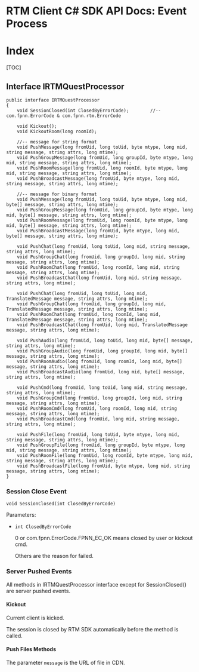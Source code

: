 # RTM Client C# SDK API Docs: Event Process

# Index

[TOC]

## Interface IRTMQuestProcessor

    public interface IRTMQuestProcessor
    {
        void SessionClosed(int ClosedByErrorCode);        //-- com.fpnn.ErrorCode & com.fpnn.rtm.ErrorCode

        void Kickout();
        void KickoutRoom(long roomId);

        //-- message for string format
        void PushMessage(long fromUid, long toUid, byte mtype, long mid, string message, string attrs, long mtime);
        void PushGroupMessage(long fromUid, long groupId, byte mtype, long mid, string message, string attrs, long mtime);
        void PushRoomMessage(long fromUid, long roomId, byte mtype, long mid, string message, string attrs, long mtime);
        void PushBroadcastMessage(long fromUid, byte mtype, long mid, string message, string attrs, long mtime);

        //-- message for binary format
        void PushMessage(long fromUid, long toUid, byte mtype, long mid, byte[] message, string attrs, long mtime);
        void PushGroupMessage(long fromUid, long groupId, byte mtype, long mid, byte[] message, string attrs, long mtime);
        void PushRoomMessage(long fromUid, long roomId, byte mtype, long mid, byte[] message, string attrs, long mtime);
        void PushBroadcastMessage(long fromUid, byte mtype, long mid, byte[] message, string attrs, long mtime);

        void PushChat(long fromUid, long toUid, long mid, string message, string attrs, long mtime);
        void PushGroupChat(long fromUid, long groupId, long mid, string message, string attrs, long mtime);
        void PushRoomChat(long fromUid, long roomId, long mid, string message, string attrs, long mtime);
        void PushBroadcastChat(long fromUid, long mid, string message, string attrs, long mtime);

        void PushChat(long fromUid, long toUid, long mid, TranslatedMessage message, string attrs, long mtime);
        void PushGroupChat(long fromUid, long groupId, long mid, TranslatedMessage message, string attrs, long mtime);
        void PushRoomChat(long fromUid, long roomId, long mid, TranslatedMessage message, string attrs, long mtime);
        void PushBroadcastChat(long fromUid, long mid, TranslatedMessage message, string attrs, long mtime);

        void PushAudio(long fromUid, long toUid, long mid, byte[] message, string attrs, long mtime);
        void PushGroupAudio(long fromUid, long groupId, long mid, byte[] message, string attrs, long mtime);
        void PushRoomAudio(long fromUid, long roomId, long mid, byte[] message, string attrs, long mtime);
        void PushBroadcastAudio(long fromUid, long mid, byte[] message, string attrs, long mtime);

        void PushCmd(long fromUid, long toUid, long mid, string message, string attrs, long mtime);
        void PushGroupCmd(long fromUid, long groupId, long mid, string message, string attrs, long mtime);
        void PushRoomCmd(long fromUid, long roomId, long mid, string message, string attrs, long mtime);
        void PushBroadcastCmd(long fromUid, long mid, string message, string attrs, long mtime);

        void PushFile(long fromUid, long toUid, byte mtype, long mid, string message, string attrs, long mtime);
        void PushGroupFile(long fromUid, long groupId, byte mtype, long mid, string message, string attrs, long mtime);
        void PushRoomFile(long fromUid, long roomId, byte mtype, long mid, string message, string attrs, long mtime);
        void PushBroadcastFile(long fromUid, byte mtype, long mid, string message, string attrs, long mtime);
    }

### Session Close Event

	void SessionClosed(int ClosedByErrorCode)

Parameters:

+ `int ClosedByErrorCode`

	0 or com.fpnn.ErrorCode.FPNN_EC_OK means closed by user or kickout cmd.

	Others are the reason for failed.

### Server Pushed Events

All methods in IRTMQuestProcessor interface except for SessionClosed() are server pushed events.

#### Kickout

Current client is kicked.

The session is closed by RTM SDK automatically before the method is called.

#### Push Files Methods

The parameter `message` is the URL of file in CDN.